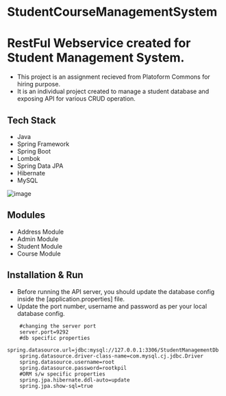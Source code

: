 # StudentCourseManagementSystem



<!-- ============================================  TITLE ======================================================  -->

# RestFul Webservice created for Student Management System.
* This project is an assignment recieved from Platoform Commons for hiring purpose.
* It is an individual project created to manage a student database and exposing API for various CRUD operation.



## Tech Stack

* Java
* Spring Framework
* Spring Boot
* Lombok
* Spring Data JPA
* Hibernate
* MySQL

![image](https://user-images.githubusercontent.com/100344844/208870009-9e828b04-7570-42ab-a98d-9ffa5575814d.png)


<!-- ============================================  MODULES ======================================================  -->

## Modules

* Address Module
* Admin Module
* Student Module
* Course Module


<!-- ============================================  INSTALLATION AND RUN ======================================================  -->

## Installation & Run

* Before running the API server, you should update the database config inside the [application.properties] file.
* Update the port number, username and password as per your local database config.

```
    #changing the server port
    server.port=9292
    #db specific properties
    spring.datasource.url=jdbc:mysql://127.0.0.1:3306/StudentManagementDb
    spring.datasource.driver-class-name=com.mysql.cj.jdbc.Driver
    spring.datasource.username=root
    spring.datasource.password=rootkpil    
    #ORM s/w specific properties
    spring.jpa.hibernate.ddl-auto=update
    spring.jpa.show-sql=true
